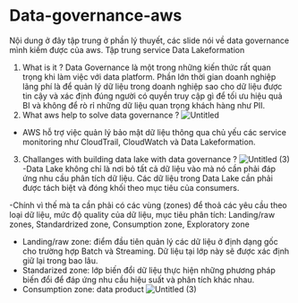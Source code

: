 # Data-governance-aws
Nội dung ở đây tập trung ở phần lý thuyết, các slide nói về data governance mình kiếm được của aws. Tập trung service Data Lakeformation 
1. What is it ? 
Data Governance là một trong những kiến thức rất quan trọng khi làm việc với data platform. Phần lớn thời gian doanh nghiệp lãng phí là để quản lý dữ liệu trong doanh nghiệp sao cho dữ liệu được tin cậy và xác định đúng người có quyền truy cập gì để tối ưu hiệu quả BI và không để rò rỉ những dữ liệu quan trọng khách hàng như PII.
2. What aws help to solve data governance ?
![Untitled](https://github.com/user-attachments/assets/6fbfcb16-745f-4a44-a27f-2739f0fef8dc)
- AWS hỗ trợ việc quản lý bảo mật dữ liệu thông qua chủ yếu các service monitoring như CloudTrail, CloudWatch và Data Lakeformation.  
3. Challanges with building data lake with data governance ?
![Untitled (3)](https://github.com/user-attachments/assets/52b863c8-0245-4dca-bee6-405565e66b7b)
-Data Lake không chỉ là nơi bỏ tất cả dữ liệu vào mà nó cần phải đáp ứng nhu cầu phân tích dữ liệu. Các dữ liệu trong Data Lake cần phải được tách biệt và đóng khối theo mục tiêu của consumers. 

-Chính vì thế mà ta cần phải có các vùng (zones) để thoả các yêu cầu theo loại dữ liệu, mức độ quality của dữ liệu, mục tiêu phân tích:  Landing/raw zones, Standardrized zone, Consumption zone, Exploratory zone 

+ Landing/raw zone: điểm đầu tiên quản lý các dữ liệu ở định dạng gốc cho trường hợp Batch và Streaming. Dữ liệu tại lớp này sẽ được xác định giữ lại trong bao lâu.
+ Standarized zone:  lớp biến đổi dữ liệu thực hiện những phương pháp biến đổi để đáp ứng nhu cầu hiệu suất và phân tích khác nhau.
+ Consumption zone: data product
![Untitled (3)](https://github.com/user-attachments/assets/914461f4-812e-4616-b51d-6517c39b203f)
